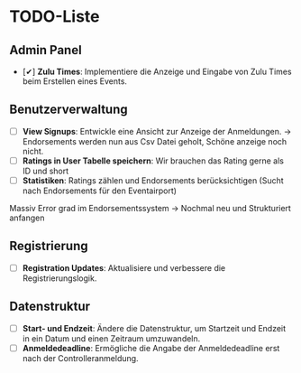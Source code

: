 # TODO-Liste

## Admin Panel
- [✔] **Zulu Times**: Implementiere die Anzeige und Eingabe von Zulu Times beim Erstellen eines Events.

## Benutzerverwaltung
- [ ] **View Signups**: Entwickle eine Ansicht zur Anzeige der Anmeldungen. -> Endorsements werden nun aus Csv Datei geholt, Schöne anzeige noch nicht.
- [ ] **Ratings in User Tabelle speichern**: Wir brauchen das Rating gerne als ID und short
- [ ] **Statistiken**: Ratings zählen und Endorsements berücksichtigen (Sucht nach Endorsements für den Eventairport)

Massiv Error grad im Endorsementssystem  -> Nochmal neu und Strukturiert anfangen


## Registrierung
- [ ] **Registration Updates**: Aktualisiere und verbessere die Registrierungslogik.

## Datenstruktur
- [ ] **Start- und Endzeit**: Ändere die Datenstruktur, um Startzeit und Endzeit in ein Datum und einen Zeitraum umzuwandeln.
- [ ] **Anmeldedeadline**: Ermögliche die Angabe der Anmeldedeadline erst nach der Controlleranmeldung.
